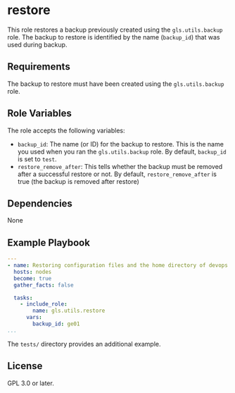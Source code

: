 restore
=======

This role restores a backup previously created using the `gls.utils.backup` role.
The backup to restore is identified by the name (`backup_id`) that was used during backup.


Requirements
------------

The backup to restore must have been created using the `gls.utils.backup` role.


Role Variables
--------------

The role accepts the following variables:

* `backup_id`: The name (or ID) for the backup to restore. This is the name you used when you ran the `gls.utils.backup` role.
  By default, `backup_id` is set to `test`.
* `restore_remove_after`: This tells whether the backup must be removed after a successful restore or not.
  By default, `restore_remove_after` is true (the backup is removed after restore)


Dependencies
------------

None


Example Playbook
----------------

```yaml
---
- name: Restoring configuration files and the home directory of devops
  hosts: nodes
  become: true
  gather_facts: false

  tasks:
    - include_role:
        name: gls.utils.restore
      vars:
        backup_id: ge01
...
```

The `tests/` directory provides an additional example.


License
-------

GPL 3.0 or later.
